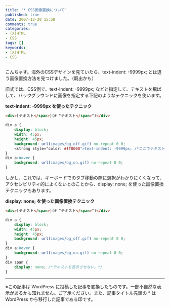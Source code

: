 ```yaml
---
title: '* CSS画像置換について'
published: true
date: 2007-12-20 15:58
comments: true
categories:
- (X)HTML
- CSS
tags: []
keywords:
- (X)HTML
- CSS
---
```

こんちゃす。海外のCSSデザインを見ていたら、text-indent: -9999px; とは違う画像置換方法を見つけました。（既出かも）

旧式では、CSS側で、text-indent: -9999px; などと指定して、テキストを飛ばして、バックグラウンドに画像を指定する下記のようなテクニックを使います。

**text-indent: -9999px を使ったテクニック**


```html
<div>[テキスト</span>](# "テキスト</span>")</div>
```

```css
div a {
	display: block;
	width: 45px;
	height: 45px;
	background: url(images/bg_off.gif) no-repeat 0 0;
	<strong style="color: #ff0000">text-indent: -9999px; /*ここでテキストを飛ばす*/</strong>
}
div a:hover {
	background: url(images/bg_on.gif) no-repeat 0 0;
}
```

しかし、これでは、キーボードでのタブ移動の際に選択がわかりにくくなって、アクセシビリティ的によくないとのことから、display: none; を使った画像置換テクニックもあります。

**display: none; を使った画像置換テクニック**

```html
<div>[テキスト</span>](# "テキスト</span>")</div>
```

```css
div a {
	display: block;
	width: 45px;
	height: 45px;
	background: url(images/bg_off.gif) no-repeat 0 0;
}
div a:hover {
	background: url(images/bg_on.gif) no-repeat 0 0;
}
div span {
	display: none; /*テキストを表示させない。*/
}
```

---
※この記事は WordPress に投稿した記事を変換したものです。一部不自然な表示があるかも知れません。ご了承ください。また、記事タイトル先頭の * は WordPress から移行した記事である印です。
